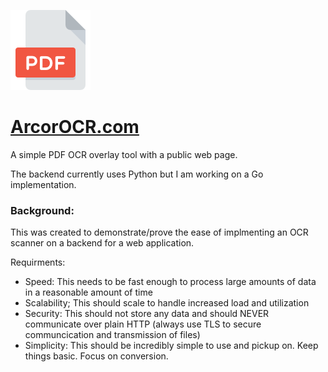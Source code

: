 ![ArcorOCR](./public/pdf_128.png)

# [ArcorOCR.com](https://ArcorOCR.com)

A simple PDF OCR overlay tool with a public web page. 

The backend currently uses Python but I am working on a Go implementation.

### Background:
This was created to demonstrate/prove the ease of implmenting an OCR scanner on a backend for a web application.

Requirments:
- Speed: 
   This needs to be fast enough to process large amounts of data in a reasonable amount of time
- Scalability;
   This should scale to handle increased load and utilization
- Security:
   This should not store any data and should NEVER communicate over plain HTTP (always use TLS to secure communcication and transmission of files)
- Simplicity: 
   This should be incredibly simple to use and pickup on. Keep things basic. Focus on conversion.